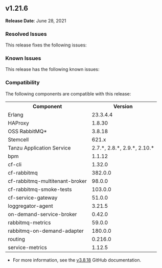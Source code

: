 ## <a id="1-21-6"></a> v1.21.6

**Release Date**: June 28, 2021

### Resolved Issues

This release fixes the following issues:


### Known Issues

This release has the following known issues:


### Compatibility

The following components are compatible with this release:

<table class="nice"> <th>Component</th> <th>Version</th> 	<tr>
		<td>Erlang</td>
		<td>23.3.4.4</td>
	</tr>
	<tr>
		<td>HAProxy</td>
		<td>1.8.30</td>
	</tr>
	<tr>
		<td>OSS RabbitMQ*</td>
		<td>3.8.18</td>
	</tr>
	<tr>
		<td>Stemcell</td>
		<td>621.x</td>
	</tr>
	<tr>
		<td>Tanzu Application Service</td>
		<td>2.7.*, 2.8.*, 2.9.*, 2.10.*</td>
	</tr>
	<tr>
		<td>bpm</td>
		<td>1.1.12</td>
	</tr>
	<tr>
		<td>cf-cli</td>
		<td>1.32.0</td>
	</tr>
	<tr>
		<td>cf-rabbitmq</td>
		<td>382.0.0</td>
	</tr>
	<tr>
		<td>cf-rabbitmq-multitenant-broker</td>
		<td>98.0.0</td>
	</tr>
	<tr>
		<td>cf-rabbitmq-smoke-tests</td>
		<td>103.0.0</td>
	</tr>
	<tr>
		<td>cf-service-gateway</td>
		<td>51.0.0</td>
	</tr>
	<tr>
		<td>loggregator-agent</td>
		<td>3.21.5</td>
	</tr>
	<tr>
		<td>on-demand-service-broker</td>
		<td>0.42.0</td>
	</tr>
	<tr>
		<td>rabbitmq-metrics</td>
		<td>59.0.0</td>
	</tr>
	<tr>
		<td>rabbitmq-on-demand-adapter</td>
		<td>180.0.0</td>
	</tr>
	<tr>
		<td>routing</td>
		<td>0.216.0</td>
	</tr>
	<tr>
		<td>service-metrics</td>
		<td>1.12.5</td>
	</tr></table>

* For more information, see the <a href="https://github.com/rabbitmq/rabbitmq-server/releases/tag/v3.8.18">v3.8.18</a> GitHub documentation.
